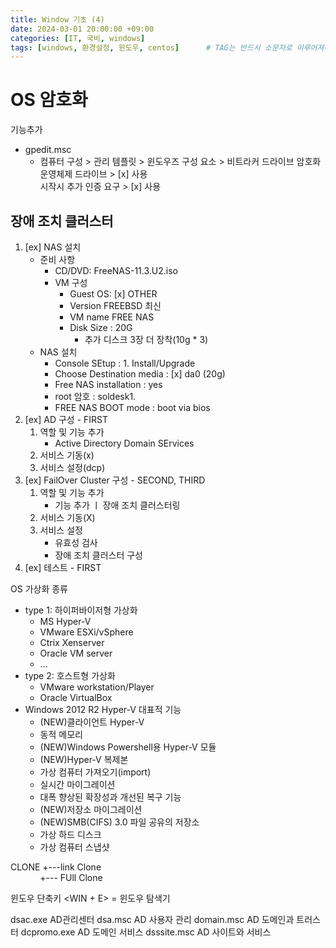 ```yaml
---
title: Window 기초 (4)
date: 2024-03-01 20:00:00 +09:00
categories: [IT, 국비, windows]
tags: [windows, 환경설정, 윈도우, centos]		# TAG는 반드시 소문자로 이루어져야함!
---
```


# OS 암호화
기능추가
- gpedit.msc
    - 컴퓨터 구성 > 관리 템플릿 > 윈도우즈 구성 요소 > 비트라커 드라이브 암호화  
        운영체제 드라이브 > [x] 사용  
        시작시 추가 인증 요구 > [x] 사용  

## 장애 조치 클러스터

1. [ex] NAS 설치  
    + 준비 사항
        - CD/DVD: FreeNAS-11.3.U2.iso
        - VM 구성
            - Guest OS: [x] OTHER
            - Version FREEBSD 최신
            - VM name FREE NAS
            - Disk Size : 20G
                - 추가 디스크 3장 더 장착(10g * 3)
    + NAS 설치
        - Console SEtup : 1. Install/Upgrade
        - Choose Destination media : [x] da0 (20g)
        - Free NAS installation : yes
        - root 암호 : soldesk1.
        - FREE NAS BOOT mode : boot via bios
2. [ex] AD 구성 - FIRST  
    1. 역할 및 기능 추가
        - Active Directory Domain SErvices
    2. 서비스 기동(x)
    3. 서비스 설정(dcp)
3. [ex] FailOver Cluster 구성 - SECOND, THIRD  
    1. 역할 및 기능 추가
        - 기능 추가 ㅣ 장애 조치 클러스터링
    2. 서비스 기동(X)
    3. 서비스 설정
        - 유효성 검사
        - 장애 조치 클러스터 구성
4. [ex] 테스트 - FIRST  

OS 가상화 종류
- type 1: 하이퍼바이저형 가상화
    - MS Hyper-V
    - VMware ESXi/vSphere
    - Ctrix Xenserver
    - Oracle VM server
    - ...
- type 2: 호스트형 가상화
    - VMware workstation/Player
    - Oracle VirtualBox
- Windows 2012 R2 Hyper-V 대표적 기능
    - (NEW)클라이언트 Hyper-V
    - 동적 메모리
    - (NEW)Windows Powershell용 Hyper-V 모듈
    - (NEW)Hyper-V 복제본
    - 가상 컴퓨터 가져오기(import)
    - 실시간 마이그레이션
    - 대폭 향상된 확장성과 개선된 복구 기능
    - (NEW)저장소 마이그레이션
    - (NEW)SMB(CIFS) 3.0 파일 공유의 저장소
    - 가상 하드 디스크
    - 가상 컴퓨터 스냅샷


CLONE +---link Clone   
&nbsp;&nbsp;&nbsp;&nbsp;&nbsp;&nbsp;&nbsp;&nbsp;&nbsp;&nbsp;&nbsp;&nbsp;+--- FUll Clone

윈도우 단축키
<WIN + E> = 윈도우 탐색기

dsac.exe AD관리센터
dsa.msc AD 사용자 관리
domain.msc AD 도메인과 트러스터
dcpromo.exe AD 도메인 서비스
dsssite.msc AD 사이트와 서비스
